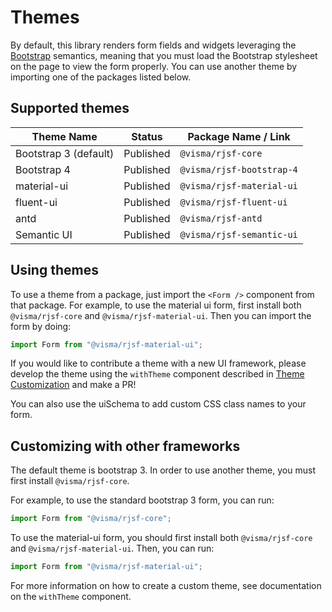 # Themes

By default, this library renders form fields and widgets leveraging the [Bootstrap](http://getbootstrap.com/) semantics,
meaning that you must load the Bootstrap stylesheet on the page to view the form properly. You can use another theme by importing one of the packages listed below.

## Supported themes

 Theme Name | Status | Package Name / Link
 ---------- | ------- | -----------
 Bootstrap 3 (default) | Published | `@visma/rjsf-core`
 Bootstrap 4 | Published | `@visma/rjsf-bootstrap-4`
 material-ui | Published | `@visma/rjsf-material-ui`
 fluent-ui | Published | `@visma/rjsf-fluent-ui`
 antd | Published | `@visma/rjsf-antd`
 Semantic UI | Published | `@visma/rjsf-semantic-ui`


## Using themes

To use a theme from a package, just import the `<Form />` component from that package. For example, to use the material ui form,
first install both `@visma/rjsf-core` and `@visma/rjsf-material-ui`. Then you can import the form by doing:

```js
import Form from "@visma/rjsf-material-ui";
```

If you would like to contribute a theme with a new UI framework, please develop the theme using the `withTheme` component described in [Theme Customization](../advanced-customization/custom-themes.md) and make a PR!

You can also use the uiSchema to add custom CSS class names to your form.

## Customizing with other frameworks

The default theme is bootstrap 3. In order to use another theme, you must first install `@visma/rjsf-core`.

For example, to use the standard bootstrap 3 form, you can run:

```js
import Form from "@visma/rjsf-core";
```

To use the material-ui form, you should first install both `@visma/rjsf-core` and `@visma/rjsf-material-ui`. Then, you can run:

```js
import Form from "@visma/rjsf-material-ui";
```

For more information on how to create a custom theme, see documentation on the `withTheme` component.
